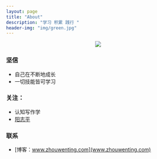 ```yaml
---
layout: page
title: "About"
description: "学习 积累 践行 "
header-img: "img/green.jpg"
---
```



<center>
    <p><img src="http://7xlfkx.com1.z0.glb.clouddn.com/white2.jpg" align="center"></p>
</center>


### 坚信


- 自己在不断地成长
- 一切技能皆可学习



### 关注：

- 认知写作学
- [阳志平](http://www.yangzhiping.com/)

### 联系

- [博客：www.zhouwenting.com](www.zhouwenting.com)








